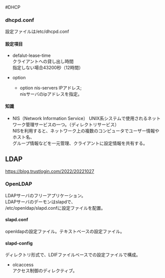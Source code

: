 #DHCP

###  dhcpd.conf  
設定ファイルは/etc/dhcpd.conf

####  設定項目  
-  defalut-lease-time  
クライアントへの貸し出し時間  
指定しない場合43200秒（12時間）  

-  option  
    -  option nis-servers IPアドレス;  
    nisサーバのipアドレスを指定。  

####  知識
-  NIS（Network Information Service） 
UNIX系システムで使用されるネットワーク管理サービスの一つ。（ディレクトリサービス）  
NISを利用すると、ネットワーク上の複数のコンピュータでユーザー情報やホスト名、  
グループ情報などを一元管理、クライアントに設定情報を共有する。  

##  LDAP  
https://blog.trustlogin.com/2022/20221027  

###  OpenLDAP  
LDAPサーバのフリーアプリケーション。  
LDAPサーバのデーモンはslapdで、  
/etc/openldap/slapd.confに設定ファイルを配置。  

####  slapd.conf  
openldapの設定ファイル。テキストベースの設定ファイル。  

####  slapd-config  
ディレクトリ形式で、LDIFファイルベースでの設定ファイルで構成。  
-  olcaccess  
アクセス制御のディレクティブ。



